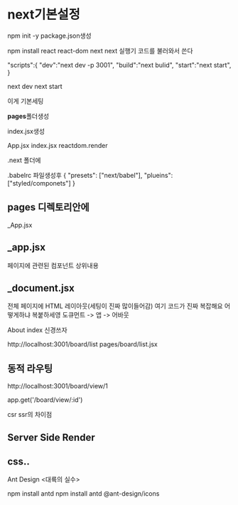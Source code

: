 # next기본설정
npm init -y
package.json생성

npm install react react-dom next
next 실행기 
코드를 불러와서 쓴다


"scripts":{
    "dev":"next dev -p 3001",
    "build":"next bulid",
    "start":"next start",
}

next dev
next start

이게 기본세팅

**pages**폴더생성


index.jsx생성

App.jsx
index.jsx reactdom.render



.next 폴더에 

.babelrc 파일생성후
{
    "presets": ["next/babel"],
    "plueins": ["styled/componets"]
}


## pages 디렉토리안에
_App.jsx

## _app.jsx
페이지에 관련된 컴포넌트 상위내용

## _document.jsx
전체 페이지에 HTML 레이아웃(세팅이 진짜 많이들어감)
여기 코드가 진짜 복잡해요
어떻게하냐 복붙하세영
도큐먼트 -> 앱 -> 어바웃 

About index 신경쓰자

http://localhost:3001/board/list
pages/board/list.jsx


##  동적 라우팅
http://localhost:3001/board/view/1

app.get('/board/view/:id')

csr ssr의 차이점

## Server Side Render


## css..

Ant Design <대륙의 실수>

npm install antd
npm install antd @ant-design/icons
